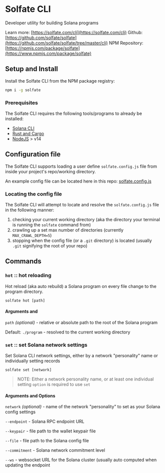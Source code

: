 # Solfate CLI

Developer utility for building Solana programs

Learn more: [https://solfate.com/cli](https://solfate.com/cli)
Github: [https://github.com/solfate/solfate](https://github.com/solfate/solfate/tree/master/cli)
NPM Repository: [https://npmjs.com/package/solfate](https://www.npmjs.com/package/solfate)

## Setup and Install

Install the Solfate CLI from the NPM package registry:

```sh
npm i -g solfate
```

### Prerequisites

The Solfate CLI requires the following tools/programs to already be installed:

- [Solana CLI](https://docs.solana.com/cli/install-solana-cli-tools)
- [Rust and Cargo](https://rustup.rs/)
- [NodeJS](https://nodejs.org) > v14

## Configuration file

The Solfate CLI supports loading a user define `solfate.config.js` file from inside your project's repo/working directory.

An example config file can be located here in this repo: [solfate.config.js](https://github.com/solfate/solfate/blob/master/cli/solfate.config.js)

### Locating the config file

The Solfate CLI will attempt to locate and resolve the `solfate.config.js` file in the following manner:

1. checking your current working directory (aka the directory your terminal is running the `solfate` command from)
2. crawling up a set max number of directories (currently `MAX_CRAWL_DEPTH=5`)
3. stopping when the config file (or a `.git` directory) is located (usually `.git` signifying the root of your repo)

## Commands

### `hot` :: hot reloading

Hot reload (aka auto rebuild) a Solana program on every file change to the program directory.

`solfate hot [path]`

#### Arguments and

`path` _(optional)_ - relative or absolute path to the root of the Solana program

Default: `./program` - resolved to the current working directory

### `set` :: set Solana network settings

Set Solana CLI network settings, either by a network "personality" name or individually setting records

`solfate set [network]`

> NOTE: Either a network personality name, or at least one individual setting `option` is required to use `set`

#### Arguments and Options

`network` _(optional)_ - name of the network "personality" to set as your Solana config settings

`--endpoint` - Solana RPC endpoint URL

`--keypair` - file path to the wallet keypair file

`--file` - file path to the Solana config file

`--commitment` - Solana network commitment level

`--ws` - websocket URL for the Solana cluster (usually auto computed when updating the endpoint
